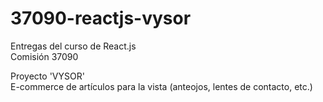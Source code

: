 # 37090-reactjs-vysor
Entregas del curso de React.js <br>
Comisión 37090 <br>

Proyecto 'VYSOR' <br>
E-commerce de artículos para la vista (anteojos, lentes de contacto, etc.)

